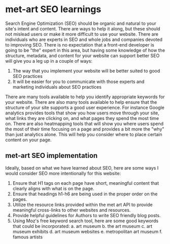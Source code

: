 # met-art SEO learnings
Search Engine Optimization (SEO) should be organic and natural to your site's intent and content. There are ways to help it along, but these should not mislead users or make it more difficult to use your website. There are individuals who are experts in SEO and whole jobs and companies devoted to improving SEO. There is no expectation that a front-end developer is going to be "the" expert in this area, but having some knowledge of how the structure, metadata, and content for your website can support better SEO will give you a leg up in a couple of ways:
1. The way that you implement your website will be better suited to good SEO practices
2. It will be easier for you to communicate with those experts and marketing individuals about SEO practices

There are many tools available to help you identify appropriate keywords for your website. There are also many tools available to help ensure that the structure of your site supports a good user experience. For instance Google analytics provides tools that show you how users move through your site, what links they are clicking on, and what pages they spend the most time on. There are also heatmapping tools that will show you where users spend the most of their time focusing on a page and provides a bit more the "why" than just analytics alone. This will help you consider where to place certain content on your page.

## met-art SEO implementation
Ideally, based on what we have learned about SEO, here are some ways I would consider SEO more intentionally for this website:
1. Ensure that H1 tags on each page have short, meaningful content that clearly aligns with what is on the page.
2. Ensure that headings h1-h6 are being used in the proper order on the pages.
3. Utilize the resource links provided within the met art API to provide meaningful cross-links to other websites and resources.
4. Provide helpful guidelines for Authors to write SEO friendly blog posts.
5. Using Moz's free keyword search tool, here are some good keywords that could be incorporated:
  a. art museum
  b. the art museum
  c. art museum exhibits
  d. art museum websites
  e. metropolitan art museum
  f. famous artists
